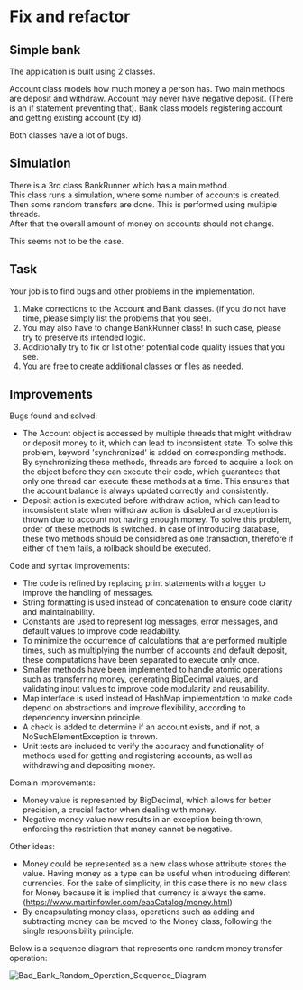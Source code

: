 # Fix and refactor

##  Simple bank 

The application is built using 2 classes. 

Account class models how much money a person has. Two main methods are
deposit and withdraw. Account may never have negative deposit. (There is an if statement preventing that).
Bank class models registering account and getting existing account (by id). 

Both classes have a lot of bugs.

## Simulation

There is a 3rd class BankRunner which has a main method.  
This class runs a simulation, where some number of accounts is created.
Then some random transfers are done. This is performed using multiple threads.  
After that the overall amount of money on accounts should not change.

This seems not to be the case.

##  Task

Your job is to find bugs and other problems in the implementation.
1. Make corrections to the Account and Bank classes. (if you do not have time, please simply list the problems that you see).
2. You may also have to change BankRunner class! In such case, please try to preserve its intended logic.
3. Additionally try to fix or list other potential code quality issues that you see.
4. You are free to create additional classes or files as needed. 


##  Improvements
Bugs found and solved:
- The Account object is accessed by multiple threads that might withdraw or deposit money to it, which can lead to inconsistent state.
To solve this problem, keyword 'synchronized' is added on corresponding methods. By synchronizing 
these methods, threads are forced to acquire a lock on the object before they can execute their code, which guarantees that only one thread 
can execute these methods at a time. This ensures that the account balance is always updated correctly and consistently.
- Deposit action is executed before withdraw action, which can lead to inconsistent state when withdraw action is disabled 
and exception is thrown due to account not having enough money. To solve this problem, order of these methods is switched. 
In case of introducing database, these two methods should be considered as one transaction, therefore if either of them fails,
a rollback should be executed.


Code and syntax improvements:
- The code is refined by replacing print statements with a logger to improve the handling of messages.
- String formatting is used instead of concatenation to ensure code clarity and maintainability.
- Constants are used to represent log messages, error messages, and default values to improve code readability.
- To minimize the occurrence of calculations that are performed multiple times, such as multiplying the number of accounts and default deposit, these computations have been separated to execute only once.
- Smaller methods have been implemented to handle atomic operations such as transferring money, generating BigDecimal values, and validating input values to improve code modularity and reusability.
- Map interface is used instead of HashMap implementation to make code depend on abstractions and improve flexibility, according to dependency inversion principle.
- A check is added to determine if an account exists, and if not, a NoSuchElementException is thrown.
- Unit tests are included to verify the accuracy and functionality of methods used for getting and registering accounts, as well as withdrawing and depositing money.


Domain improvements:
- Money value is represented by BigDecimal, which allows for better precision, a crucial factor when dealing with money.
- Negative money value now results in an exception being thrown, enforcing the restriction that money cannot be negative.


Other ideas:
- Money could be represented as a new class whose attribute stores the value. Having money as a type can be useful when introducing
different currencies. For the sake of simplicity, in this case there is no new class for Money because it is implied
that currency is always the same.(https://www.martinfowler.com/eaaCatalog/money.html)
- By encapsulating money class, operations such as adding and subtracting money can be moved to the Money class, following the single responsibility principle.


Below is a sequence diagram that represents one random money transfer operation:

![Bad_Bank_Random_Operation_Sequence_Diagram](https://user-images.githubusercontent.com/104908897/236853704-7e98f1c5-733d-46e7-9af4-aafd4f533015.png)
